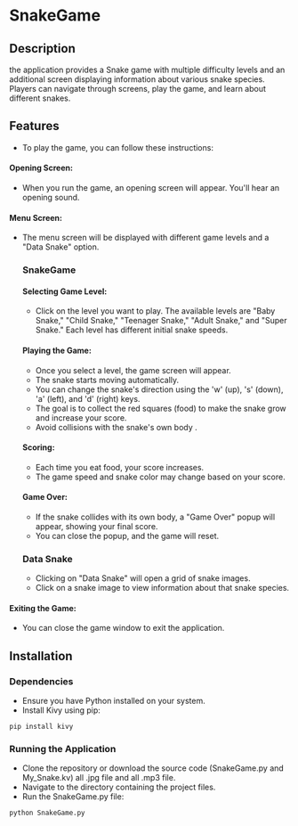 # SnakeGame
## Description

the application provides a Snake game with multiple difficulty levels and an additional screen displaying information about various snake species. Players can navigate through screens, play the game, and learn about different snakes.
## Features
- To play the game, you can follow these instructions:

#### Opening Screen:
- When you run the game, an opening screen will appear. You'll hear an opening sound.

#### Menu Screen:
- The menu screen will be displayed with different game levels and a "Data Snake" option.

   
  ### SnakeGame
   #### Selecting Game Level:
  - Click on the level you want to play. The available levels are "Baby Snake," "Child Snake," "Teenager Snake," "Adult Snake," and "Super Snake." Each level has different initial snake speeds.

   #### Playing the Game:
   - Once you select a level, the game screen will appear.
   - The snake starts moving automatically.
   - You can change the snake's direction using the 'w' (up), 's' (down), 'a' (left), and 'd' (right) keys.
   - The goal is to collect the red squares (food) to make the snake grow and increase your score.
   - Avoid collisions with the snake's own body .

   #### Scoring:
   - Each time you eat food, your score increases.
   - The game speed and snake color may change based on your score.

   #### Game Over:
   - If the snake collides with its own body, a "Game Over" popup will appear, showing your final score.
   - You can close the popup, and the game will reset.


  ### Data Snake
  - Clicking on "Data Snake" will open a grid of snake images.
  - Click on a snake image to view information about that snake species.
    
 #### Exiting the Game:
 - You can close the game window to exit the application.

## Installation
  ### Dependencies

  - Ensure you have Python installed on your system.
  - Install Kivy using pip:
  
```Copy code
pip install kivy
```
  ### Running the Application

  - Clone the repository or download the source code (SnakeGame.py and My_Snake.kv) all .jpg file and all .mp3 file.
  - Navigate to the directory containing the project files.
  - Run the SnakeGame.py file:
  
```Copy code
python SnakeGame.py
```
